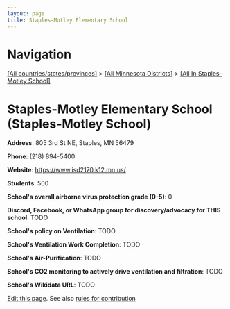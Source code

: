 ```yaml
---
layout: page
title: Staples-Motley Elementary School
---
```

# Navigation

[[All countries/states/provinces]](../../..) > [[All Minnesota Districts]](../..) > [[All In Staples-Motley School]](..)

# Staples-Motley Elementary School (Staples-Motley School)

**Address**: 805 3rd St NE, Staples, MN 56479

**Phone**: (218) 894-5400

**Website**: <https://www.isd2170.k12.mn.us/>

**Students**: 500

**School's overall airborne virus protection grade (0-5)**: 0

**Discord, Facebook, or WhatsApp group for discovery/advocacy for THIS school**: TODO

**School's policy on Ventilation**: TODO

**School's Ventilation Work Completion**: TODO

**School's Air-Purification**: TODO

**School's CO2 monitoring to actively drive ventilation and filtration**: TODO

**School's Wikidata URL**: TODO


[Edit this page](https://github.com/ventilate-schools/MN/edit/main/./Staples-Motley_School/Staples-Motley_Elementary_School.md). See also [rules for contribution](../../../contribution-rules/)